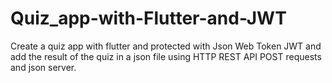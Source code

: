# Quiz_app-with-Flutter-and-JWT
Create a quiz app with flutter and protected with Json Web Token JWT and add the result of the quiz in a json file using HTTP REST API POST requests and json server.
